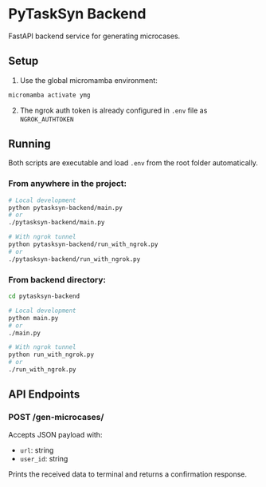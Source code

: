 # PyTaskSyn Backend

FastAPI backend service for generating microcases.

## Setup

1. Use the global micromamba environment:
```bash
micromamba activate ymg
```

2. The ngrok auth token is already configured in `.env` file as `NGROK_AUTHTOKEN`

## Running

Both scripts are executable and load `.env` from the root folder automatically.

### From anywhere in the project:
```bash
# Local development
python pytasksyn-backend/main.py
# or
./pytasksyn-backend/main.py

# With ngrok tunnel
python pytasksyn-backend/run_with_ngrok.py
# or
./pytasksyn-backend/run_with_ngrok.py
```

### From backend directory:
```bash
cd pytasksyn-backend

# Local development
python main.py
# or
./main.py

# With ngrok tunnel
python run_with_ngrok.py
# or
./run_with_ngrok.py
```

## API Endpoints

### POST /gen-microcases/
Accepts JSON payload with:
- `url`: string
- `user_id`: string

Prints the received data to terminal and returns a confirmation response.